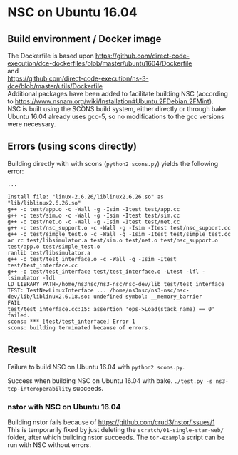 # NSC on Ubuntu 16.04
## Build environment / Docker image
The Dockerfile is based upon https://github.com/direct-code-execution/dce-dockerfiles/blob/master/ubuntu1604/Dockerfile  
and  
https://github.com/direct-code-execution/ns-3-dce/blob/master/utils/Dockerfile  
Additional packages have been added to facilitate building NSC (according to https://www.nsnam.org/wiki/Installation#Ubuntu.2FDebian.2FMint).  
NSC is built using the SCONS build system, either directly or through bake. Ubuntu 16.04 already uses gcc-5, so no modifications to the gcc versions were necessary.

## Errors (using scons directly)
Building directly with with scons (`python2 scons.py`) yields the following error:

```
...

Install file: "linux-2.6.26/liblinux2.6.26.so" as "lib/liblinux2.6.26.so"
g++ -o test/app.o -c -Wall -g -Isim -Itest test/app.cc
g++ -o test/sim.o -c -Wall -g -Isim -Itest test/sim.cc
g++ -o test/net.o -c -Wall -g -Isim -Itest test/net.cc
g++ -o test/nsc_support.o -c -Wall -g -Isim -Itest test/nsc_support.cc
g++ -o test/simple_test.o -c -Wall -g -Isim -Itest test/simple_test.cc
ar rc test/libsimulator.a test/sim.o test/net.o test/nsc_support.o test/app.o test/simple_test.o
ranlib test/libsimulator.a
g++ -o test/test_interface.o -c -Wall -g -Isim -Itest test/test_interface.cc
g++ -o test/test_interface test/test_interface.o -Ltest -lfl -lsimulator -ldl
LD_LIBRARY_PATH=/home/ns3nsc/ns3-nsc/nsc-dev/lib test/test_interface
TEST: TestNewLinuxInterface ... /home/ns3nsc/ns3-nsc/nsc-dev/lib/liblinux2.6.18.so: undefined symbol: __memory_barrier
FAIL
test/test_interface.cc:15: assertion 'ops->Load(stack_name) == 0' failed.
scons: *** [test/test_interface] Error 1
scons: building terminated because of errors.
```


## Result
Failure to build NSC on Ubuntu 16.04 with `python2 scons.py`.

Success when building NSC on Ubuntu 16.04 with bake. 
`./test.py -s ns3-tcp-interoperability` succeeds.

### nstor with NSC on Ubuntu 16.04
Building nstor fails because of https://github.com/crud3/nstor/issues/1  
This is temporarily fixed by just deleting the `scratch/01-single-star-web/` folder, after which building nstor succeeds. The `tor-example` script can be run with NSC without errors.